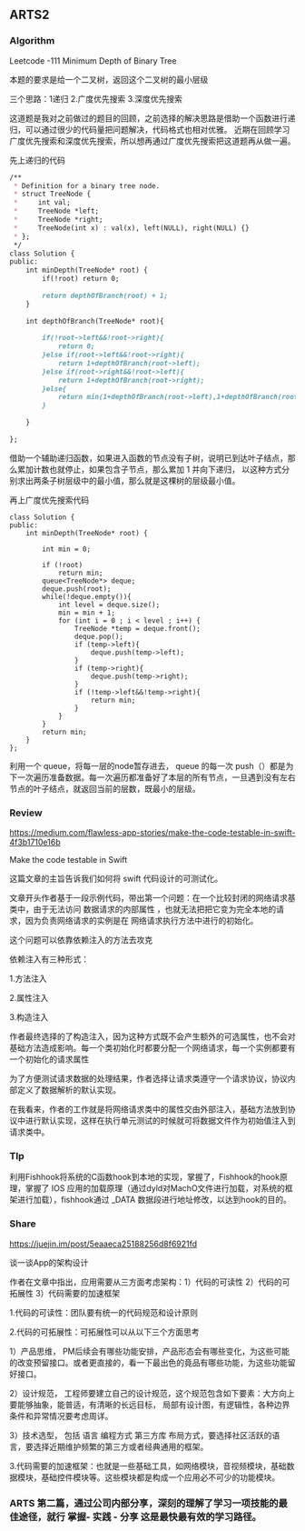 ## ARTS2



### Algorithm

Leetcode -111   Minimum Depth of Binary Tree

本题的要求是给一个二叉树，返回这个二叉树的最小层级

三个思路：1递归 2.广度优先搜索 3.深度优先搜索

这道题是我对之前做过的题目的回顾，之前选择的解决思路是借助一个函数进行递归，可以通过很少的代码量把问题解决，代码格式也相对优雅。 近期在回顾学习广度优先搜索和深度优先搜索，所以想再通过广度优先搜索把这道题再从做一遍。

先上递归的代码

```markdown
/**
 * Definition for a binary tree node.
 * struct TreeNode {
 *     int val;
 *     TreeNode *left;
 *     TreeNode *right;
 *     TreeNode(int x) : val(x), left(NULL), right(NULL) {}
 * };
 */
class Solution {
public:
    int minDepth(TreeNode* root) {
        if(!root) return 0;
        
        return depthOfBranch(root) + 1;
    }
    
    int depthOfBranch(TreeNode* root){
        
        if(!root->left&&!root->right){
            return 0;
        }else if(root->left&&!root->right){
            return 1+depthOfBranch(root->left);
        }else if(root->right&&!root->left){
            return 1+depthOfBranch(root->right);
        }else{
            return min(1+depthOfBranch(root->left),1+depthOfBranch(root->right));
        }
        
    }
    
};
```

借助一个辅助递归函数，如果进入函数的节点没有子树，说明已到达叶子结点，那么累加计数也就停止，如果包含子节点，那么累加 1 并向下递归， 以这种方式分别求出两条子树层级中的最小值，那么就是这棵树的层级最小值。

再上广度优先搜索代码

```
class Solution {
public:
    int minDepth(TreeNode* root) {
        
        int min = 0;
        
        if (!root)
            return min;
        queue<TreeNode*> deque;
        deque.push(root);
        while(!deque.empty()){
            int level = deque.size();
            min = min + 1;
            for (int i = 0 ; i < level ; i++) {
                TreeNode *temp = deque.front();
                deque.pop();
                if (temp->left){                
                    deque.push(temp->left);
                }
                if (temp->right){
                    deque.push(temp->right);
                }
                if (!temp->left&&!temp->right){
                    return min;
                }
            }
        }
        return min;
    }
};
```

利用一个 queue，将每一层的node暂存进去， queue 的每一次 push（）都是为下一次遍历准备数据。每一次遍历都准备好了本层的所有节点，一旦遇到没有左右节点的叶子结点，就返回当前的层数，既最小的层级。

### Review

https://medium.com/flawless-app-stories/make-the-code-testable-in-swift-4f3b1710e16b

Make the code testable in Swift

这篇文章的主旨告诉我们如何将 swift 代码设计的可测试化。

文章开头作者基于一段示例代码，带出第一个问题：在一个比较封闭的网络请求基类中，由于无法访问 数据请求的内部属性 ，也就无法把把它变为完全本地的请求，因为负责网络请求的实例是在 网络请求执行方法中进行的初始化。

这个问题可以依靠依赖注入的方法去攻克

依赖注入有三种形式：

1.方法注入

2.属性注入

3.构造注入

作者最终选择的了构造注入，因为这种方式既不会产生额外的可选属性，也不会对基础方法造成影响。每一个类初始化时都要分配一个网络请求，每一个实例都要有一个初始化的请求属性

为了方便测试请求数据的处理结果，作者选择让请求类遵守一个请求协议，协议内部定义了数据解析的默认实现。

在我看来，作者的工作就是将网络请求类中的属性交由外部注入，基础方法放到协议中进行默认实现，这样在执行单元测试的时候就可将数据文件作为初始值注入到请求类中。



### TIp

利用Fishhook将系统的C函数hook到本地的实现，掌握了，Fishhook的hook原理，掌握了 IOS 应用的加载原理（通过dyld对MachO文件进行加载，对系统的框架进行加载），fishhook通过 _DATA 数据段进行地址修改，以达到hook的目的。



### Share

https://juejin.im/post/5eaaeca25188256d8f6921fd

谈一谈App的架构设计

作者在文章中指出，应用需要从三方面考虑架构：1）代码的可读性 2）代码的可拓展性 3）代码需要的加速框架

1.代码的可读性：团队要有统一的代码规范和设计原则

2.代码的可拓展性：可拓展性可以从以下三个方面思考

1）产品思维， PM后续会有哪些功能安排，产品形态会有哪些变化，为这些可能的改变预留接口。或者更直接的，看一下最出色的竟品有哪些功能，为这些功能留好接口。

2）设计规范， 工程师要建立自己的设计规范，这个规范包含如下要素：大方向上要能够抽象，能普适，有清晰的长远目标， 局部有设计图，有逻辑性，各种边界条件和异常情况要考虑周详。

3）技术选型， 包括 语言 编程方式 第三方库 布局方式，要选择社区活跃的语言，要选择近期维护频繁的第三方或者经典通用的框架。

3.代码需要的加速框架：也就是一些基础工具，如网络模块，音视频模块，基础数据模块，基础控件模块等。这些模块都是构成一个应用必不可少的功能模块。



### ARTS 第二篇，通过公司内部分享，深刻的理解了学习一项技能的最佳途径，就行 掌握- 实践 - 分享 这是最快最有效的学习路径。

